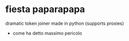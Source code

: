 # fiesta paparapapa
dramatic token joiner made in python (supports proxies) 
- come ha detto massimo pericolo

